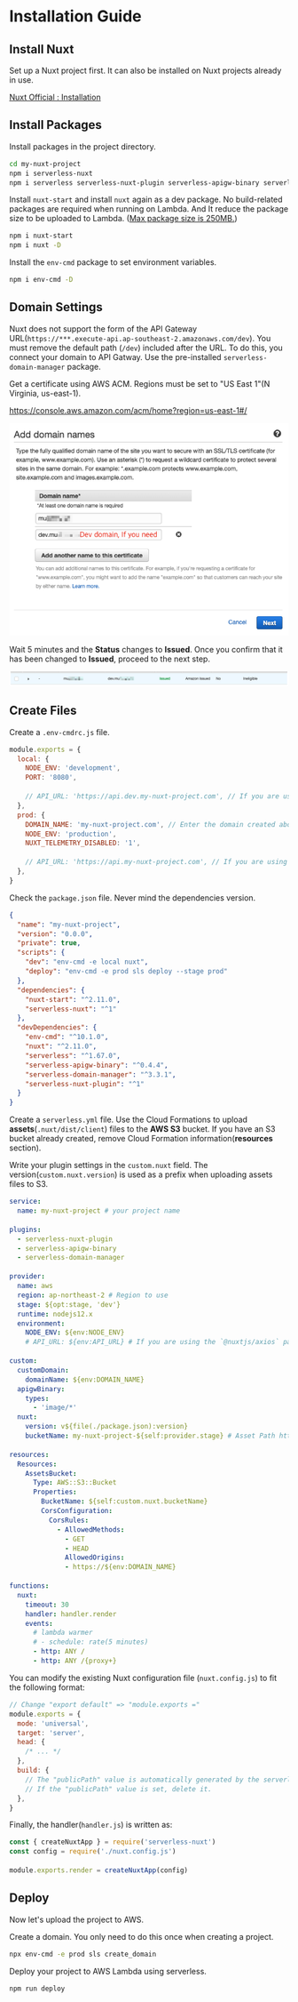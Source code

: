 # Installation Guide

## Install Nuxt

Set up a Nuxt project first. It can also be installed on Nuxt projects already in use.

[Nuxt Official : Installation](https://nuxtjs.org/guide/installation/)

## Install Packages

Install packages in the project directory.

```bash
cd my-nuxt-project
npm i serverless-nuxt
npm i serverless serverless-nuxt-plugin serverless-apigw-binary serverless-domain-manager -D
```

Install `nuxt-start` and install `nuxt` again as a dev package. No build-related packages are required when running on Lambda. And It reduce the package size to be uploaded to Lambda. ([Max package size is 250MB.](https://docs.aws.amazon.com/lambda/latest/dg/gettingstarted-limits.html))

```bash
npm i nuxt-start
npm i nuxt -D
```

Install the `env-cmd` package to set environment variables.

```bash
npm i env-cmd -D
```

## Domain Settings

Nuxt does not support the form of the API Gateway URL(`https://***.execute-api.ap-southeast-2.amazonaws.com/dev`). You must remove the default path (`/dev`) included after the URL. To do this, you connect your domain to API Gatway. Use the pre-installed `serverless-domain-manager` package.

Get a certificate using AWS ACM. Regions must be set to "US East 1"(N Virginia, us-east-1).

https://console.aws.amazon.com/acm/home?region=us-east-1#/

![ACM - add domain](images/readme1.png)

Wait 5 minutes and the **Status** changes to **Issued**. Once you confirm that it has been changed to **Issued**, proceed to the next step.

![ACM - check status](images/readme2.png)

## Create Files

Create a `.env-cmdrc.js` file.

```js
module.exports = {
  local: {
    NODE_ENV: 'development',
    PORT: '8080',

    // API_URL: 'https://api.dev.my-nuxt-project.com', // If you are using the `@nuxtjs/axios` package, you need to set environment variables.
  },
  prod: {
    DOMAIN_NAME: 'my-nuxt-project.com', // Enter the domain created above.
    NODE_ENV: 'production',
    NUXT_TELEMETRY_DISABLED: '1',

    // API_URL: 'https://api.my-nuxt-project.com', // If you are using the `@nuxtjs/axios` package, you need to set environment variables.
  },
}
```

Check the `package.json` file. Never mind the dependencies version.

```json
{
  "name": "my-nuxt-project",
  "version": "0.0.0",
  "private": true,
  "scripts": {
    "dev": "env-cmd -e local nuxt",
    "deploy": "env-cmd -e prod sls deploy --stage prod"
  },
  "dependencies": {
    "nuxt-start": "^2.11.0",
    "serverless-nuxt": "^1"
  },
  "devDependencies": {
    "env-cmd": "^10.1.0",
    "nuxt": "^2.11.0",
    "serverless": "^1.67.0",
    "serverless-apigw-binary": "^0.4.4",
    "serverless-domain-manager": "^3.3.1",
    "serverless-nuxt-plugin": "^1"
  }
}
```

Create a `serverless.yml` file. Use the Cloud Formations to upload **assets**(`.nuxt/dist/client`) files to the **AWS S3** bucket. If you have an S3 bucket already created, remove Cloud Formation information(**resources** section).

Write your plugin settings in the `custom.nuxt` field. The version(`custom.nuxt.version`) is used as a prefix when uploading assets files to S3.

```yml
service:
  name: my-nuxt-project # your project name

plugins:
  - serverless-nuxt-plugin
  - serverless-apigw-binary
  - serverless-domain-manager

provider:
  name: aws
  region: ap-northeast-2 # Region to use
  stage: ${opt:stage, 'dev'}
  runtime: nodejs12.x
  environment:
    NODE_ENV: ${env:NODE_ENV}
    # API_URL: ${env:API_URL} # If you are using the `@nuxtjs/axios` package, you need to set environment variables.

custom:
  customDomain:
    domainName: ${env:DOMAIN_NAME}
  apigwBinary:
    types:
      - 'image/*'
  nuxt:
    version: v${file(./package.json):version}
    bucketName: my-nuxt-project-${self:provider.stage} # Asset Path https://my-nuxt-project-prod.s3.amazonaws.com/v1.3.1/

resources:
  Resources:
    AssetsBucket:
      Type: AWS::S3::Bucket
      Properties:
        BucketName: ${self:custom.nuxt.bucketName}
        CorsConfiguration:
          CorsRules:
            - AllowedMethods:
              - GET
              - HEAD
              AllowedOrigins:
              - https://${env:DOMAIN_NAME}

functions:
  nuxt:
    timeout: 30
    handler: handler.render
    events:
      # lambda warmer
      # - schedule: rate(5 minutes)
      - http: ANY /
      - http: ANY /{proxy+}
```

You can modify the existing Nuxt configuration file (`nuxt.config.js`) to fit the following format:

```js
// Change "export default" => "module.exports ="
module.exports = {
  mode: 'universal',
  target: 'server',
  head: {
    /* ... */
  },
  build: {
    // The "publicPath" value is automatically generated by the serverless-nuxt plug-in
    // If the "publicPath" value is set, delete it.
  },
}
```

Finally, the handler(`handler.js`) is written as:

```js
const { createNuxtApp } = require('serverless-nuxt')
const config = require('./nuxt.config.js')

module.exports.render = createNuxtApp(config)
```

## Deploy

Now let's upload the project to AWS.

Create a domain. You only need to do this once when creating a project.

```bash
npx env-cmd -e prod sls create_domain
```

Deploy your project to AWS Lambda using serverless.

```bash
npm run deploy
```
